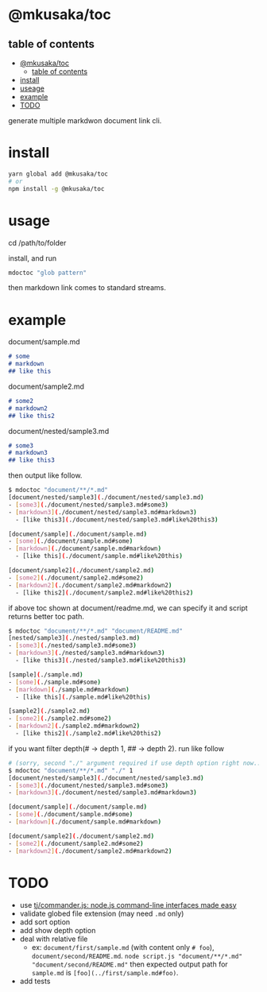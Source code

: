 # @mkusaka/toc
## table of contents
- [@mkusaka/toc](#@mkusaka/toc)
  - [table of contents](#table%20of%20contents)
- [install](#install)
- [useage](#useage)
- [example](#example)
- [TODO](#TODO)

generate multiple markdwon document link cli.

# install

```bash
yarn global add @mkusaka/toc
# or
npm install -g @mkusaka/toc
```

# usage
cd /path/to/folder

install, and run

```bash
mdoctoc "glob pattern"
```

then markdown link comes to standard streams.

# example
document/sample.md

```md
# some
# markdown
## like this
```

document/sample2.md

```md
# some2
# markdown2
## like this2
```

document/nested/sample3.md

```md
# some3
# markdown3
## like this3
```

then output like follow.
```bash
$ mdoctoc "document/**/*.md"
[document/nested/sample3](./document/nested/sample3.md)
- [some3](./document/nested/sample3.md#some3)
- [markdown3](./document/nested/sample3.md#markdown3)
  - [like this3](./document/nested/sample3.md#like%20this3)

[document/sample](./document/sample.md)
- [some](./document/sample.md#some)
- [markdown](./document/sample.md#markdown)
  - [like this](./document/sample.md#like%20this)

[document/sample2](./document/sample2.md)
- [some2](./document/sample2.md#some2)
- [markdown2](./document/sample2.md#markdown2)
  - [like this2](./document/sample2.md#like%20this2)
```

if above toc shown at document/readme.md, we can specify it and script returns better toc path.

```bash
$ mdoctoc "document/**/*.md" "document/README.md"
[nested/sample3](./nested/sample3.md)
- [some3](./nested/sample3.md#some3)
- [markdown3](./nested/sample3.md#markdown3)
  - [like this3](./nested/sample3.md#like%20this3)

[sample](./sample.md)
- [some](./sample.md#some)
- [markdown](./sample.md#markdown)
  - [like this](./sample.md#like%20this)

[sample2](./sample2.md)
- [some2](./sample2.md#some2)
- [markdown2](./sample2.md#markdown2)
  - [like this2](./sample2.md#like%20this2)
```

if you want filter depth(# → depth 1, ## → depth 2). run like follow

```bash
# (sorry, second "./" argument required if use depth option right now... it will be option using commander.js)
$ mdoctoc "document/**/*.md" "./" 1
[document/nested/sample3](./document/nested/sample3.md)
- [some3](./document/nested/sample3.md#some3)
- [markdown3](./document/nested/sample3.md#markdown3)

[document/sample](./document/sample.md)
- [some](./document/sample.md#some)
- [markdown](./document/sample.md#markdown)

[document/sample2](./document/sample2.md)
- [some2](./document/sample2.md#some2)
- [markdown2](./document/sample2.md#markdown2)
```

# TODO
- use [tj/commander.js: node.js command-line interfaces made easy](https://github.com/tj/commander.js/)
- validate globed file extension (may need `.md` only)
- add sort option
- add show depth option
- deal with relative file
  - ex: `document/first/sample.md` (with content only `# foo`), `document/second/README.md`. `node script.js "document/**/*.md" "document/second/README.md"` then expected output path for `sample.md` is `[foo](../first/sample.md#foo)`.
- add tests
